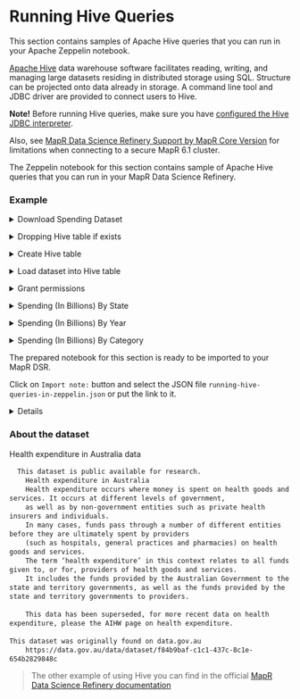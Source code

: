 # Running Hive Queries

This section contains samples of Apache Hive queries that you can run in your Apache Zeppelin notebook.

[Apache Hive](https://hive.apache.org/) data warehouse software facilitates reading, writing, and managing large datasets residing in distributed storage using SQL. Structure can be projected onto data already in storage. A command line tool and JDBC driver are provided to connect users to Hive.

**Note!** Before running Hive queries, make sure you have [configured the Hive JDBC interpreter](https://mapr.com/docs/61/Zeppelin/ConfigureJDBCInterpreter.html#concept_b5l_xdk_qbb__section_a5z_d2k_qbb). 

Also, see [MapR Data Science Refinery Support by MapR Core Version](https://mapr.com/docs/61/DataScienceRefinery/DSRSupportByCoreVersion.html) for limitations when connecting to a secure MapR 6.1 cluster.


The Zeppelin notebook for this section contains sample of Apache Hive queries that you can run in your MapR Data Science Refinery.

### Example

<details> 
  <summary>Download Spending Dataset</summary>

```
%sh

#remove existing copies of dataset
hadoop fs -rm  /tmp/expenses.csv

#fetch the dataset
wget https://data.gov.au/dataset/f84b9baf-c1c1-437c-8c1e-654b2829848c/resource/88399d53-d55c-466c-8f4a-6cb965d24d6d/download/healthexpenditurebyareaandsource.csv -O /tmp/expenses.csv

#remove header
sed -i '1d' /tmp/expenses.csv
#remove empty fields
sed -i "s/,,,,,//g" /tmp/expenses.csv
sed -i '/^\s*$/d' /tmp/expenses.csv

#put data
hadoop fs -put /tmp/expenses.csv /tmp
hadoop fs -ls -h /tmp/expenses.csv
rm /tmp/expenses.csv
```

</details>

[]()


<details> 
  <summary>Dropping Hive table if exists</summary>

```
%hive
drop table if exists `health_table`
```

</details>

[]()


<details> 
  <summary>Create Hive table</summary>

```
%hive

CREATE TABLE `health_table` (
`year` string ,
`state` string ,
`category` string ,
`funding_src1` string, 
`funding_src2` string,
`spending` int)
ROW FORMAT DELIMITED FIELDS TERMINATED BY ',' STORED AS TextFile
```

</details>

[]()


<details> 
  <summary>Load dataset into Hive table</summary>

```
%hive

load data 
inpath '/tmp/expenses.csv'
into table health_table
```

</details>

[]()


<details> 
  <summary>Grant permissions</summary>

```
%hive

select count(*) from  health_table 
```

</details>

[]()



<details> 
  <summary>Spending (In Billions) By State</summary>

```
%hive

select state, sum(spending)/1000 SpendinginBillions
from health_table 
group by state
order by SpendinginBillions desc
```

</details>

[]()



<details> 
  <summary>Spending (In Billions) By Year</summary>

```
%hive

select year,sum(spending)/1000 SpendinginBillions 
from health_table 
group by year 
order by SpendinginBillions
```

</details>

[]()


<details> 
  <summary>Spending (In Billions) By Category</summary>

```
%hive

select category, sum(spending)/1000 SpendinginBillions from health_table 
group by category 
order by SpendinginBillions desc
```

</details>

[]()


The prepared notebook for this section is ready to be imported to your MapR DSR. 

Click on `Import note:` button and select the JSON file `running-hive-queries-in-zeppelin.json` or put the link to it. 

<details> 
  <summary>Details</summary>
  
![Import Zeppelin notebook](images/zeppelin-import.png)

</details> 


### About the dataset

Health expenditure in Australia data

```
  This dataset is public available for research. 
    Health expenditure in Australia
    Health expenditure occurs where money is spent on health goods and services. It occurs at different levels of government, 
    as well as by non-government entities such as private health insurers and individuals.
    In many cases, funds pass through a number of different entities before they are ultimately spent by providers 
    (such as hospitals, general practices and pharmacies) on health goods and services.
    The term ‘health expenditure’ in this context relates to all funds given to, or for, providers of health goods and services. 
    It includes the funds provided by the Australian Government to the state and territory governments, as well as the funds provided by the state and territory governments to providers.

    This data has been superseded, for more recent data on health expenditure, please the AIHW page on health expenditure.

This dataset was originally found on data.gov.au
    https://data.gov.au/data/dataset/f84b9baf-c1c1-437c-8c1e-654b2829848c
```

> The other example of using Hive you can find in the official [MapR Data Science Refinery documentation](https://mapr.com/docs/61/Zeppelin/ZeppelinHive.html)